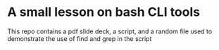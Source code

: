 # A small lesson on bash CLI tools

This repo contains a pdf slide deck, a script, and a random file used to demonstrate the use of find and grep in the script

